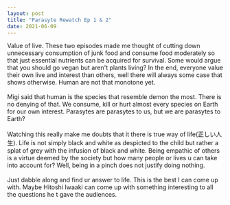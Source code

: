 ```yaml
---
layout: post
title: "Parasyte Rewatch Ep 1 & 2"
date: 2021-06-09
---
```


Value of live. These two episodes made me thought of cutting down unnecessary consumption of junk food and consume food moderately so that just essential nutrients can be acquired for survival. Some would argue that you should go vegan but aren't plants living? In the end, everyone value their own live and interest than others, well there will always some case that shows otherwise. Human are not that monotone yet.<br><br>
Migi said that human is the species that resemble demon the most. There is no denying of that. We consume, kill or hurt almost every species on Earth for our own interest. Parasytes are parasytes to us, but we are parasytes to Earth?<br><br>
Watching this really make me doubts that it there is true way of life(正しい人生). Life is not simply black and white as despicted to the child but rather a splat of grey with the infusion of black and white. Being empathic of others is a virtue deemed by the society but how many people or lives u can take into account for? Well, being in a pinch does not justify doing nothing. <br><br>
Just dabble along and find ur answer to life. This is the best I can come up with. Maybe Hitoshi Iwaaki can come up with something interesting to all the questions he t gave the audiences.
